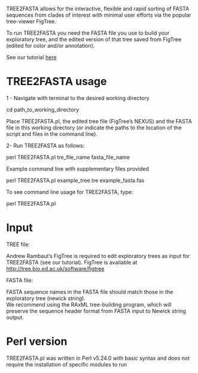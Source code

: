 
TREE2FASTA allows for the interactive, flexible and rapid sorting of FASTA sequences from clades of interest with minimal user efforts via the popular tree-viewer FigTree.

To run TREE2FASTA you need the FASTA file you use to build your exploratory tree, and the edited version of that tree saved from FigTree (edited for color and/or annotation).

See our tutorial [here](Tutorial.pdf)

# TREE2FASTA usage

1 - Navigate with terminal to the desired working directory

cd   path_to_working_directory

Place TREE2FASTA.pl, the edited tree file (FigTree’s NEXUS) and the FASTA file in this working directory (or indicate the paths to the location of the script and files in the command line). 

2- Run TREE2FASTA as follows:

perl   TREE2FASTA.pl   tre_file_name   fasta_file_name 

Example command line with supplementary files provided

perl   TREE2FASTA.pl   example_tree.tre   example_fasta.fas

To see command line usage for TREE2FASTA, type:

perl   TREE2FASTA.pl

# Input

TREE file:

Andrew Rambaut’s FigTree is required to edit exploratory trees as input for TREE2FASTA (see our tutorial).
FigTree is available at http://tree.bio.ed.ac.uk/software/figtree

FASTA file:

FASTA sequence names in the FASTA file should match those in the exploratory tree (newick string).   
We recommend using the RAxML tree-building program, which will preserve the sequence header format from FASTA input to Newick string output.   

# Perl version

TREE2FASTA.pl was written in Perl v5.24.0 with basic syntax and does not require the installation of specific modules to run

